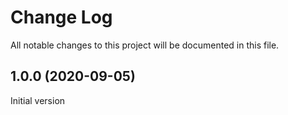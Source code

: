 # Change Log

All notable changes to this project will be documented in this file.

## 1.0.0 (2020-09-05)

Initial version
